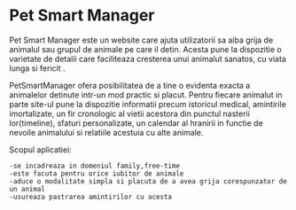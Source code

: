 # Pet Smart Manager
Pet Smart Manager este un website care ajuta utilizatorii sa aiba grija de animalul sau grupul de animale pe care il detin. Acesta pune la dispozitie o varietate de detalii care faciliteaza cresterea unui animalut sanatos, cu viata lunga si fericit .

PetSmartManager ofera posibilitatea de a tine o evidenta exacta a animalelor detinute intr-un mod practic si placut. Pentru fiecare animalut in parte site-ul pune la dispozitie informatii precum istoricul medical, amintirile imortalizate, un fir cronologic al vietii acestora din punctul nasterii lor(timeline), sfaturi personalizate, un calendar al hranirii in functie de nevoile animalului si relatiile acestuia cu alte animale.

Scopul aplicatiei:

    -se incadreaza in domeniul family,free-time
    -este facuta pentru orice iubitor de animale
    -aduce o modalitate simpla si placuta de a avea grija corespunzator de un animal
    -usureaza pastrarea amintirilor cu acesta
